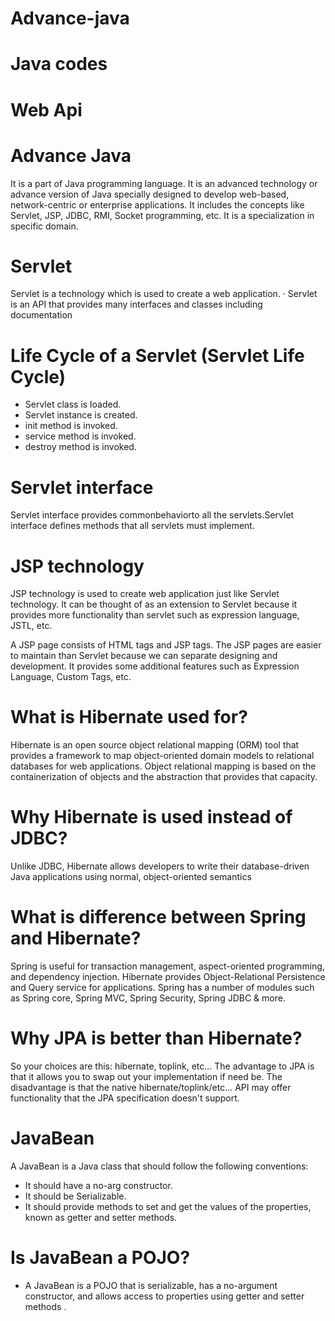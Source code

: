 # Advance-java
# Java codes
# Web Api
# Advance Java
It is a part of Java programming language. It is an advanced technology or advance version of Java specially designed to develop web-based, network-centric or enterprise applications. It includes the concepts like Servlet, JSP, JDBC, RMI, Socket programming, etc. It is a specialization in specific domain.
# Servlet
Servlet is a technology which is used to create a web application. · Servlet is an API that provides many interfaces and classes including documentation
# Life Cycle of a Servlet (Servlet Life Cycle)
- Servlet class is loaded.
- Servlet instance is created.
- init method is invoked.
- service method is invoked.
- destroy method is invoked.
# Servlet interface
Servlet interface provides commonbehaviorto all the servlets.Servlet interface defines methods that all servlets must implement.
# JSP technology 
JSP technology is used to create web application just like Servlet technology. It can be thought of as an extension to Servlet because it provides more functionality than servlet such as expression language, JSTL, etc.

A JSP page consists of HTML tags and JSP tags. The JSP pages are easier to maintain than Servlet because we can separate designing and development. It provides some additional features such as Expression Language, Custom Tags, etc.
 # What is Hibernate used for?
Hibernate is an open source object relational mapping (ORM) tool that provides a framework to map object-oriented domain models to relational databases for web applications. Object relational mapping is based on the containerization of objects and the abstraction that provides that capacity.
# Why Hibernate is used instead of JDBC?
Unlike JDBC, Hibernate allows developers to write their database-driven Java applications using normal, object-oriented semantics
# What is difference between Spring and Hibernate?
Spring is useful for transaction management, aspect-oriented programming, and dependency injection. Hibernate provides Object-Relational Persistence and Query service for applications. Spring has a number of modules such as Spring core, Spring MVC, Spring Security, Spring JDBC & more.
# Why JPA is better than Hibernate?
So your choices are this: hibernate, toplink, etc... The advantage to JPA is that it allows you to swap out your implementation if need be. The disadvantage is that the native hibernate/toplink/etc... API may offer functionality that the JPA specification doesn't support.
# JavaBean
A JavaBean is a Java class that should follow the following conventions:

- It should have a no-arg constructor.
- It should be Serializable.
- It should provide methods to set and get the values of the properties, known as getter and setter methods.
# Is JavaBean a POJO?
- A JavaBean is a POJO that is serializable, has a no-argument constructor, and allows access to properties using getter and setter methods .
